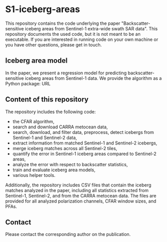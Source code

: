 # S1-iceberg-areas

This repository contains the code underlying the paper "Backscatter-sensitive iceberg areas from Sentinel-1 extra-wide swath SAR data". This repository documents the used code, but it is not meant to be an executable. If you are interested in running code on your own machine or you have other questions, please get in touch.

## Iceberg area model

In the paper, we present a regression model for predicting backscatter-sensitive iceberg areas from Sentinel-1 data. We provide the algorithm as a Python package: URL

## Content of this repository
The repository includes the following code:
- the CFAR algorithm,
- search and download CARRA metocean data,
- search, download, and filter data, preprocess, detect icebergs from Sentinel-1 and Sentinel-2 data,
- extract information from matched Sentinel-1 and Sentinel-2 icebergs,
- merge iceberg matches across all Sentinel-2 tiles,
- quantify the error in Sentinel-1 iceberg areas compared to Sentinel-2 areas,
- analyze the error with respect to backscatter statistics,
- train and evaluate iceberg area models,
- various helper tools.

Additionally, the repository includes CSV files that contain the iceberg matches analyzed in the paper, including all statistics extracted from Sentinel-1, Sentinel-2, and from the CARRA metocean data. The files are provided for all analyzed polarization channels, CFAR window sizes, and PFAs.

## Contact
Please contact the corresponding author on the publication.
